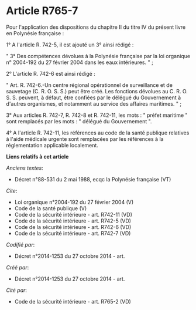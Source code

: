 # Article R765-7

Pour l'application des dispositions du chapitre II du titre IV du présent livre en Polynésie française : 

1° A l'article R. 742-5, il est ajouté un 3° ainsi rédigé : 

" 3° Des compétences dévolues à la Polynésie française par la loi organique n° 2004-192 du 27 février 2004 dans les eaux
intérieures. " ; 

2° L'article R. 742-6 est ainsi rédigé : 

" Art. R. 742-6.-Un centre régional opérationnel de surveillance et de sauvetage (C. R. O. S. S.) peut être créé. Les
fonctions dévolues au C. R. O. S. S. peuvent, à défaut, être confiées par le délégué du Gouvernement à d'autres organismes,
et notamment au service des affaires maritimes. " ; 

3° Aux articles R. 742-7, R. 742-8 et R. 742-11, les mots : " préfet maritime " sont remplacés par les mots : " délégué du
Gouvernement ". 

4° A l'article R. 742-11, les références au code de la santé publique relatives à l'aide médicale urgente sont remplacées par
les références à la réglementation applicable localement.

**Liens relatifs à cet article**

_Anciens textes_:

  - Décret n°88-531 du 2 mai 1988, ecqc la Polynésie française (VT)

_Cite_:

  - Loi organique n°2004-192 du 27 février 2004 (V)
  - Code de la santé publique (V)
  - Code de la sécurité intérieure - art. R742-11 (VD)
  - Code de la sécurité intérieure - art. R742-5 (VD)
  - Code de la sécurité intérieure - art. R742-6 (VD)
  - Code de la sécurité intérieure - art. R742-7 (VD)

_Codifié par_:

  - Décret n°2014-1253 du 27 octobre 2014 - art.

_Créé par_:

  - Décret n°2014-1253 du 27 octobre 2014 - art.

_Cité par_:

  - Code de la sécurité intérieure - art. R765-2 (VD)
